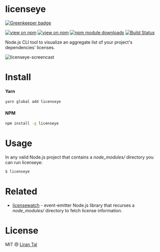 # licenseye

[![Greenkeeper badge](https://badges.greenkeeper.io/lirantal/licenseye.svg)](https://greenkeeper.io/)

[![view on npm](http://img.shields.io/npm/v/licenseye.svg)](https://www.npmjs.org/package/licenseye)
[![view on npm](http://img.shields.io/npm/l/licenseye.svg)](https://www.npmjs.org/package/licenseye)
[![npm module downloads](http://img.shields.io/npm/dt/licenseye.svg)](https://www.npmjs.org/package/licenseye)
[![Build Status](https://travis-ci.org/lirantal/licenseye.svg?branch=master)](https://travis-ci.org/lirantal/licenseye)

Node.js CLI tool to visualize an aggregate list of your project's dependencies' licenses.

![licenseye-screencast](https://media.giphy.com/media/y1D0SLr9kQ9l6/giphy.gif)

# Install

#### Yarn
```bash
yarn global add licenseye
```

#### NPM
```bash
npm install -g licenseye
```

# Usage

In any valid Node.js project that contains a *node_modules/* directory you can run licenseye:

```bash
$ licenseye
```

# Related

* [licensewatch](https://github.com/lirantal/licensewatch) - event-emitter Node.js library that recurses a *node_modules/* directory to fetch license information.

# License

MIT @ [Liran Tal](https://github.com/lirantal)
